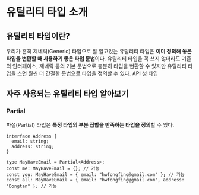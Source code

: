 ﻿# 유틸리티 타입 소개

## 유틸리티 타입이란?

우리가 흔히 제네릭(Generic) 타입으로 잘 알고있는 유틸리티 타입은 **이미 정의해 놓은 타입을 변환할 때 사용하기 좋은 타입 문법**이다. 유틸리티 타입을 꼭 쓰지 않더라도 기존의 인터페이스, 제네릭 등의 기본 문법으로 충분히 타입을 변환할 수 있지만 유틸리티 타입을 스면 훨씬 더 간결한 문법으로 타입을 정의할 수 있다. API 성 타입

## 자주 사용되는 유틸리티 타입 알아보기

### Partial

파셜(Partial) 타입은 **특정 타입의 부분 집합을 만족하는 타입을 정의**할 수 있다.

```tsx
interface Address {
  email: string;
  address: string;
}

type MayHaveEmail = Partial<Address>;
const me: MayHaveEmail = {}; // 가능
const you: MayHaveEmail = { email: "hwfongfing@gmail.com" }; // 가능
const all: MayHaveEmail = { email: "hwfongfing@gmail.com", address: "Dongtan" }; // 가능
```
